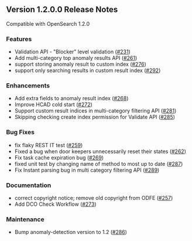 ## Version 1.2.0.0 Release Notes

Compatible with OpenSearch 1.2.0

### Features

* Validation API - "Blocker" level validation  ([#231](https://github.com/opensearch-project/anomaly-detection/pull/231))
* Add multi-category top anomaly results API ([#261](https://github.com/opensearch-project/anomaly-detection/pull/261))
* support storing anomaly result to custom index ([#276](https://github.com/opensearch-project/anomaly-detection/pull/276))
* support only searching results in custom result index ([#292](https://github.com/opensearch-project/anomaly-detection/pull/292))

### Enhancements

* Add extra fields to anomaly result index ([#268](https://github.com/opensearch-project/anomaly-detection/pull/268))
* Improve HCAD cold start ([#272](https://github.com/opensearch-project/anomaly-detection/pull/272))
* Support custom result indices in multi-category filtering API ([#281](https://github.com/opensearch-project/anomaly-detection/pull/281))
* Skipping checking create index permission for Validate API  ([#285](https://github.com/opensearch-project/anomaly-detection/pull/285))

### Bug Fixes

* fix flaky REST IT test ([#259](https://github.com/opensearch-project/anomaly-detection/pull/259))
* Fixed a bug when door keepers unnecessarily reset their states ([#262](https://github.com/opensearch-project/anomaly-detection/pull/262))
* Fix task cache expiration bug ([#269](https://github.com/opensearch-project/anomaly-detection/pull/269))
* fixed unit test by changing name of method to most up to date ([#287](https://github.com/opensearch-project/anomaly-detection/pull/287))
* Fix Instant parsing bug in multi category filtering API ([#289](https://github.com/opensearch-project/anomaly-detection/pull/289))

### Documentation

* correct copyright notice; remove old copyright from ODFE ([#257](https://github.com/opensearch-project/anomaly-detection/pull/257))
* Add DCO Check Workflow ([#273](https://github.com/opensearch-project/anomaly-detection/pull/273))

### Maintenance
* Bump anomaly-detection version to 1.2 ([#286](https://github.com/opensearch-project/anomaly-detection/pull/286))
